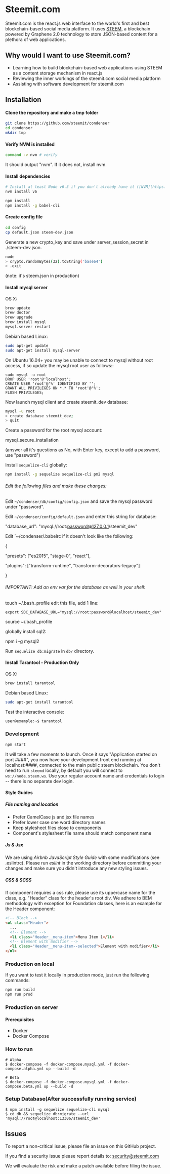 # Steemit.com

Steemit.com is the react.js web interface to the world's first and best blockchain-based social media platform.  It uses [STEEM](https://github.com/steemit/steem), a blockchain powered by Graphene 2.0 technology to store JSON-based content for a plethora of web applications.   

## Why would I want to use Steemit.com?
* Learning how to build blockchain-based web applications using STEEM as a content storage mechanism in react.js
* Reviewing the inner workings of the steemit.com social media platform
* Assisting with software development for steemit.com

## Installation

#### Clone the repository and make a tmp folder
```bash
git clone https://github.com/steemit/condenser
cd condenser
mkdir tmp
```

#### Verify NVM is installed

```bash
command -v nvm # verify
```

It should output "nvm". If it does not, install nvm.

#### Install dependencies

```bash
# Install at least Node v6.3 if you don't already have it ([NVM](https://github.com/creationix/nvm) recommended)
nvm install v6

npm install
npm install -g babel-cli
```

#### Create config file


```bash
cd config
cp default.json steem-dev.json
```

Generate a new crypto_key and save under server_session_secret in ./steem-dev.json.

```bash
node
> crypto.randomBytes(32).toString('base64')
> .exit
```

(note: it's steem.json in production)

#### Install mysql server

OS X:

```bash
brew update
brew doctor
brew upgrade
brew install mysql
mysql.server restart
```

Debian based Linux:

```bash
sudo apt-get update
sudo apt-get install mysql-server
```

On Ubuntu 16.04+ you may be unable to connect to mysql without root access, if
so update the mysql root user as follows::

```
sudo mysql -u root
DROP USER 'root'@'localhost';
CREATE USER 'root'@'%' IDENTIFIED BY '';
GRANT ALL PRIVILEGES ON *.* TO 'root'@'%';
FLUSH PRIVILEGES;
```

Now launch mysql client and create steemit_dev database:
```bash
mysql -u root
> create database steemit_dev;
> quit
```

Create a password for the root mysql account:

mysql_secure_installation

(answer all it's questions as No, with Enter key, except to add a password, use "password")


Install `sequelize-cli` globally:

```bash
npm install -g sequelize sequelize-cli pm2 mysql
```

###### Edit the following files and make these changes:

Edit `~/condenser/db/config/config.json` and save the mysql password under "password".

Edit `~/condenser/config/default.json` and enter this string for database:

"database_url": "mysql://root:password@127.0.0.1/steemit_dev"

Edit `~/condenser/.babelrc if it doesn't look like the following: 

{

  "presets": ["es2015", "stage-0", "react"],

  "plugins": ["transform-runtime", "transform-decorators-legacy"]

}


###### IMPORTANT: Add an env var for the database as well in your shell:

touch ~/.bash_profile
edit this file, add 1 line:

`export SDC_DATABASE_URL="mysql://root:password@localhost/steemit_dev"`

source ~/.bash_profile

globally install sql2:

npm i -g mysql2



Run `sequelize db:migrate` in `db/` directory.

#### Install Tarantool - Production Only

OS X:

```bash
brew install tarantool
```

Debian based Linux:

```bash
sudo apt-get install tarantool
```

Test the interactive console:

```bash
user@example:~$ tarantool
```

### Development

```bash
npm start
```

It will take a few moments to launch. Once it says "Application started on port ####", you now have your development front end running at localhost:####, connected to the main public steem blockchain. You don't need to run ```steemd``` locally, by default you will connect to ```ws://node.steem.ws```.  Use your regular account name and credentials to login -- there is no separate dev login.

#### Style Guides

##### File naming and location

- Prefer CamelCase js and jsx file names
- Prefer lower case one word directory names
- Keep stylesheet files close to components
- Component's stylesheet file name should match component name

##### Js & Jsx
We are using _Airbnb JavaScript Style Guide_ with some modifications (see .eslintrc).
Please run _eslint_ in the working directory before committing your changes and make sure you didn't introduce any new styling issues.

##### CSS & SCSS
If component requires a css rule, please use its uppercase name for the class, e.g. "Header" class for the header's root div.
We adhere to BEM methodology with exception for Foundation classes, here is an example for the Header component:

```html
<!-- Block -->
<ul class="Header">
  ...
  <!-- Element -->
  <li class="Header__menu-item">Menu Item 1</li>
  <!-- Element with modifier -->
  <li class="Header__menu-item--selected">Element with modifier</li>
</ul>
```

### Production on local
If you want to test it locally in production mode, just run the following commands:

```bash
npm run build
npm run prod
```

### Production on server

#### Prerequisites
- Docker
- Docker Compose

### How to run
```
# Alpha
$ docker-compose -f docker-compose.mysql.yml -f docker-compose.alpha.yml up --build -d
```
```
# Beta
$ docker-compose -f docker-compose.mysql.yml -f docker-compose.beta.yml up --build -d
```

### Setup Database(After successfully running service)
```
$ npm install -g sequelize sequelize-cli mysql
$ cd db && sequelize db:migrate --url 'mysql://root@localhost:13306/steemit_dev'  
```

## Issues

To report a non-critical issue, please file an issue on this GitHub project.

If you find a security issue please report details to: security@steemit.com

We will evaluate the risk and make a patch available before filing the issue.
